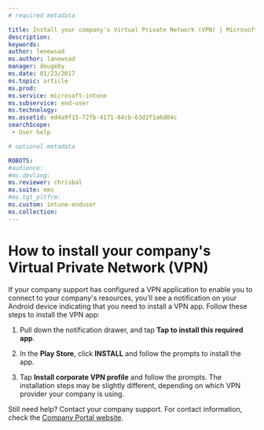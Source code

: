 ```yaml
---
# required metadata

title: Install your company's Virtual Private Network (VPN) | Microsoft Docs
description:
keywords:
author: lenewsad
ms.author: lanewsad
manager: dougeby
ms.date: 01/23/2017
ms.topic: article
ms.prod:
ms.service: microsoft-intune
ms.subservice: end-user
ms.technology:
ms.assetid: ed4a9f15-72fb-4171-84cb-63d2f1a6d04c
searchScope:
 - User help

# optional metadata

ROBOTS:  
#audience:
#ms.devlang:
ms.reviewer: chrisbal
ms.suite: ems
#ms.tgt_pltfrm:
ms.custom: intune-enduser
ms.collection: 
---
```



# How to install your company's Virtual Private Network (VPN)

If your company support has configured a VPN application to enable you to  connect to your company's resources, you'll see a notification on your Android device indicating that you need to install a VPN app. Follow these steps to install the VPN app:

1. Pull down the notification drawer, and tap **Tap to install this required app**.

2. In the **Play Store**, click **INSTALL** and follow the prompts to install the app.

3. Tap **Install corporate VPN profile** and follow the prompts. The installation steps may be slightly different, depending on which VPN provider your company is using.


Still need help? Contact your company support. For contact information, check the [Company Portal website](https://go.microsoft.com/fwlink/?linkid=2010980).
